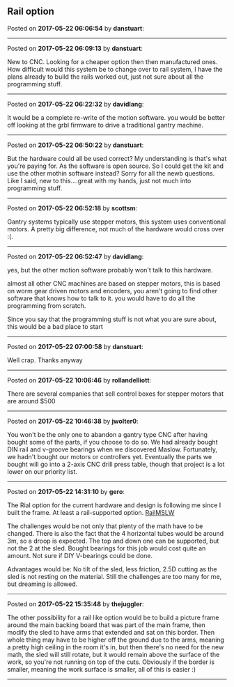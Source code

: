 ## Rail option
Posted on **2017-05-22 06:06:54** by **danstuart**:



---

Posted on **2017-05-22 06:09:13** by **danstuart**:

New to CNC. Looking for a cheaper option then then manufactured ones. How difficult would this system be to change over to rail system, I have the plans already to build the rails worked out, just not sure about all the programming stuff.

---

Posted on **2017-05-22 06:22:32** by **davidlang**:

It would be a complete re-write of the motion software. you would be better off looking at the grbl firmware to drive a traditional gantry machine.

---

Posted on **2017-05-22 06:50:22** by **danstuart**:

But the hardware could all be used correct? My understanding is that's what you're paying for. As the software is open source. So I could get the kit and use the other mothin software instead? Sorry for all the newb questions. Like I said, new to this....great with my hands, just not much into programming stuff.

---

Posted on **2017-05-22 06:52:18** by **scottsm**:

Gantry systems typically use stepper motors, this system uses conventional motors. A pretty big difference, not much of the hardware would cross over :(.

---

Posted on **2017-05-22 06:52:47** by **davidlang**:

yes, but the other motion software probably won't talk to this hardware.



almost all other CNC machines are based on stepper motors, this is based on worm gear driven motors and encoders, you aren't going to find other software that knows how to talk to it. you would have to do all the programming from scratch.



Since you say that the programming stuff is not what you are sure about, this would be a bad place to start

---

Posted on **2017-05-22 07:00:58** by **danstuart**:

Well crap. Thanks anyway

---

Posted on **2017-05-22 10:06:46** by **rollandelliott**:

There are several companies that sell control boxes for stepper motors that are around $500

---

Posted on **2017-05-22 10:46:38** by **jwolter0**:

You won't be the only one to abandon a gantry type CNC after having bought some of the parts, if you choose to do so.  We had already bought DIN rail and v-groove bearings when we discovered Maslow.  Fortunately, we hadn't bought our motors or controllers yet.  Eventually the parts we bought will go into a 2-axis CNC drill press table, though that project is a lot lower on our priority list.

---

Posted on **2017-05-22 14:31:10** by **gero**:

The Rial option for the current hardware and design is following me since I built the frame. At least a rail-supported option.  [RailMSLW](/images/3n/3nfz_railmslw.jpg.jpg) 

The challenges would be not only that plenty of the math have to be changed. There is also the fact that the 4 horizontal tubes would be around 3m, so a droop is expected. The top and down one can be supported, but not the 2 at the sled. Bought bearings for this job would cost quite an amount. Not sure if DIY V-bearings could be done.

Advantages would be: No tilt of the sled, less friction, 2.5D cutting as the sled is not resting on the material. Still the challenges are too many for me, but dreaming is allowed.

---

Posted on **2017-05-22 15:35:48** by **thejuggler**:

The other possibility for a rail like option would be to build a picture frame around the main backing board that was part of the main frame, then modify the sled to have arms that extended and sat on this border.  Then whole thing may have to be higher off the ground due to the arms, meaning a pretty high ceiling in the room it's in, but then there's no need for the new math, the sled will still rotate, but it would remain above the surface of the work, so you're not running on top of the cuts.  Obviously if the border is smaller,  meaning the work surface is smaller, all of this is easier :)

---

